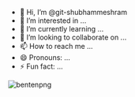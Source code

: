 - 👋 Hi, I’m @git-shubhammeshram
- 👀 I’m interested in ...
- 🌱 I’m currently learning ...
- 💞️ I’m looking to collaborate on ...
- 📫 How to reach me ...
- 😄 Pronouns: ...
- ⚡ Fun fact: ...

<!---
git-shubhammeshram/git-shubhammeshram is a ✨ special ✨ repository because its `README.md` (this file) appears on your GitHub profile.
You can click the Preview link to take a look at your changes.
--->
![bentenpng](https://github.com/user-attachments/assets/37459091-b0d0-4921-877b-5beeba211797)
